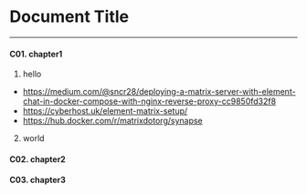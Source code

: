 # Document Title
---

#### C01. chapter1
1. hello
- https://medium.com/@sncr28/deploying-a-matrix-server-with-element-chat-in-docker-compose-with-nginx-reverse-proxy-cc9850fd32f8
- https://cyberhost.uk/element-matrix-setup/
- https://hub.docker.com/r/matrixdotorg/synapse

2. world

#### C02. chapter2

#### C03. chapter3

